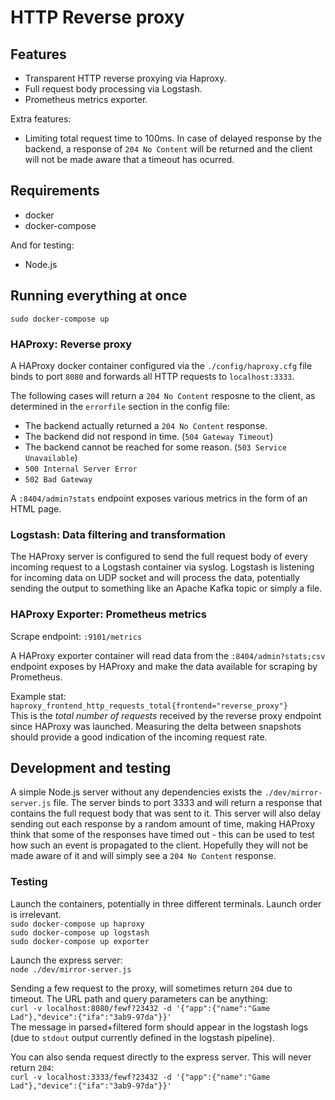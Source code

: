 # HTTP Reverse proxy

## Features

- Transparent HTTP reverse proxying via Haproxy.
- Full request body processing via Logstash.
- Prometheus metrics exporter.

Extra features:

- Limiting total request time to 100ms. In case of delayed response by the backend, a response of `204 No Content` will be returned and the client will not be made aware that a timeout has ocurred.

## Requirements

- docker
- docker-compose

And for testing:

- Node.js

## Running everything at once

`sudo docker-compose up`

### HAProxy: Reverse proxy

A HAProxy docker container configured via the `./config/haproxy.cfg` file binds to port `8080` and forwards all HTTP requests to `localhost:3333`.

The following cases will return a `204 No Content` resposne to the client, as determined in the `errorfile` section in the config file:
- The backend actually returned a `204 No Content` response.
- The backend did not respond in time. (`504 Gateway Timeout`)
- The backend cannot be reached for some reason. (`503 Service Unavailable`)
- `500 Internal Server Error`
- `502 Bad Gateway`

A `:8404/admin?stats` endpoint exposes various metrics in the form of an HTML page.

### Logstash: Data filtering and transformation

The HAProxy server is configured to send the full request body of every incoming request to a Logstash container via syslog. Logstash is listening for incoming data on UDP socket and will process the data, potentially sending the output to something like an Apache Kafka topic or simply a file.

### HAProxy Exporter: Prometheus metrics

Scrape endpoint: `:9101/metrics`

A HAProxy exporter container will read data from the `:8404/admin?stats;csv` endpoint exposes by HAProxy and make the data available for scraping by Prometheus.

Example stat: `haproxy_frontend_http_requests_total{frontend="reverse_proxy"}`  
This is the *total number of requests* received by the reverse proxy endpoint since HAProxy was launched. Measuring the delta between snapshots should provide a good indication of the incoming request rate.

## Development and testing

A simple Node.js server without any dependencies exists the `./dev/mirror-server.js` file. The server binds to port 3333 and will return a response that contains the full request body that was sent to it. This server will also delay sending out each response by a random amount of time, making HAProxy think that some of the responses have timed out - this can be used to test how such an event is propagated to the client. Hopefully they will not be made aware of it and will simply see a `204 No Content` response.

### Testing

Launch the containers, potentially in three different terminals. Launch order is irrelevant.  
`sudo docker-compose up haproxy`  
`sudo docker-compose up logstash`  
`sudo docker-compose up exporter`  

Launch the express server:  
`node ./dev/mirror-server.js`

Sending a few request to the proxy, will sometimes return `204` due to timeout. The URL path and query parameters can be anything:  
`curl -v localhost:8080/fewf?23432 -d '{"app":{"name":"Game Lad"},"device":{"ifa":"3ab9-97da"}}'`  
The message in parsed+filtered form should appear in the logstash logs (due to `stdout` output currently defined in the logstash pipeline).

You can also senda request directly to the express server. This will never return `204`:  
`curl -v localhost:3333/fewf?23432 -d '{"app":{"name":"Game Lad"},"device":{"ifa":"3ab9-97da"}}'`
